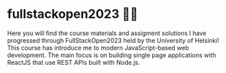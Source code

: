 # fullstackopen2023 :woman_student:
Here you will find the course materials and assigment solutions I have progressed through FullStackOpen2023 held by the University of Helsinki! This course has introduce me to modern JavaScript-based web development. The main focus is on building single page applications with ReactJS that use REST APIs built with Node.js.
